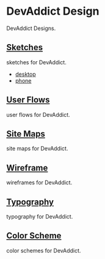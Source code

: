 # DevAddict Design
DevAddict Designs.

## [Sketches](./sketch)
sketches for DevAddict.
- [desktop](./sketch/desktop)
- [phone](./sketch/phone)

## [User Flows](./userflow)
user flows for DevAddict.

## [Site Maps](./sitemap)
site maps for DevAddict.

## [Wireframe](./wireframe)
wireframes for DevAddict.

## [Typography](./typography)
typography for DevAddict.

## [Color Scheme](./color-scheme)
color schemes for DevAddict.

